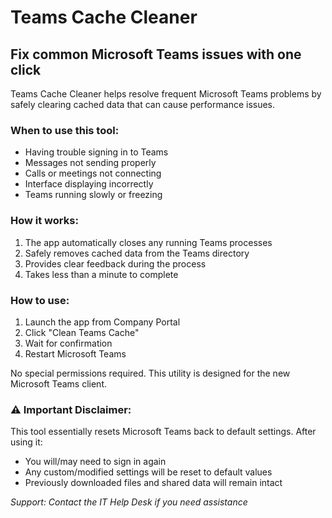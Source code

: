 # Teams Cache Cleaner

## Fix common Microsoft Teams issues with one click

Teams Cache Cleaner helps resolve frequent Microsoft Teams problems by safely clearing cached data that can cause performance issues.

### When to use this tool:
* Having trouble signing in to Teams
* Messages not sending properly
* Calls or meetings not connecting
* Interface displaying incorrectly
* Teams running slowly or freezing

### How it works:
1. The app automatically closes any running Teams processes
2. Safely removes cached data from the Teams directory
3. Provides clear feedback during the process
4. Takes less than a minute to complete

### How to use:
1. Launch the app from Company Portal
2. Click "Clean Teams Cache"
3. Wait for confirmation
4. Restart Microsoft Teams

No special permissions required. This utility is designed for the new Microsoft Teams client.

### ⚠️ Important Disclaimer:
This tool essentially resets Microsoft Teams back to default settings. After using it:
* You will/may need to sign in again
* Any custom/modified settings will be reset to default values
* Previously downloaded files and shared data will remain intact

*Support: Contact the IT Help Desk if you need assistance*